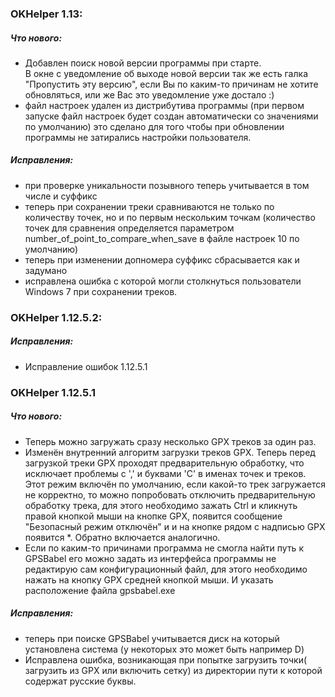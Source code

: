 ### OKHelper 1.13:
##### Что нового:
- Добавлен поиск новой версии программы при старте.  
В окне с уведомление об выходе новой версии так же есть галка "Пропустить эту версию", если Вы по каким-то причинам не хотите обновляться, или же Вас это уведомление уже достало :) 
- файл настроек удален из дистрибутива программы (при первом запуске файл настроек будет создан автоматически со значениями по умолчанию) это сделано для того чтобы при обновлении программы не затирались настройки пользователя.
##### Исправления:
- при проверке уникальности позывного теперь учитывается в том числе и суффикс
- теперь при сохранении треки сравниваются не только по количеству точек, но и по первым нескольким точкам (количество точек для сравнения определяется параметром number_of_point_to_compare_when_save в файле настроек 10 по умолчанию)
- теперь при изменении допномера суффикс сбрасывается как и задумано
- исправлена ошибка с которой могли столкнуться пользователи Windows 7 при сохранении треков. 
### OKHelper 1.12.5.2:
##### Исправления:
- Исправление ошибок 1.12.5.1
### OKHelper 1.12.5.1
##### Что нового:
- Теперь можно загружать сразу несколько GPX треков за один раз.
- Изменён внутренний алгоритм загрузки треков GPX. Теперь перед загрузкой треки GPX проходят предварительную обработку, что исключает проблемы с ',' и буквами 'C' в именах точек и треков. Этот режим включён по умолчанию, если какой-то трек загружается не корректно, то можно попробовать отключить предварительную обработку трека, для этого необходимо зажать Ctrl и кликнуть правой кнопкой мыши на кнопке GPX, появится сообщение "Безопасный режим отключён" и и на кнопке рядом с надписью GPX появится *. Обратно включается аналогично.
- Если по каким-то причинами программа не смогла найти путь к GPSBabel его можно задать из интерфейса программы не редактирую сам конфигурационный файл, для этого необходимо нажать на кнопку GPX средней кнопкой мыши. И указать расположение файла gpsbabel.exe
##### Исправления:
- теперь при поиске GPSBabel учитывается диск на который установлена система (у некоторых это может быть например D)
- Исправлена ошибка, возникающая при попытке загрузить точки( загрузить из GPX или включить сетку) из директории пути к которой содержат русские буквы.